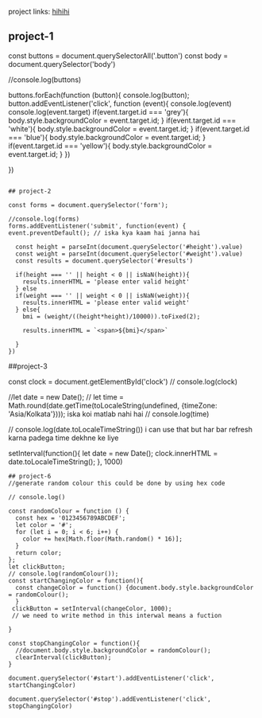 project links: [hihihi](https://stackblitz.com/edit/dom-project-chaiaurcode?file=index.html) 


## project-1

const buttons = document.querySelectorAll('.button')
const body = document.querySelector('body')


//console.log(buttons)

buttons.forEach(function (button){
  console.log(button);
  button.addEventListener('click', function (event){
    console.log(event)
    console.log(event.target)
    if(event.target.id === 'grey'){
      body.style.backgroundColor = event.target.id;
    }
    if(event.target.id === 'white'){
      body.style.backgroundColor = event.target.id;
    }
    if(event.target.id === 'blue'){
      body.style.backgroundColor = event.target.id;
    }
    if(event.target.id === 'yellow'){
      body.style.backgroundColor = event.target.id;
    }
  })

})

```

## project-2

const forms = document.querySelector('form');

//console.log(forms)
forms.addEventListener('submit', function(event) {
event.preventDefault(); // iska kya kaam hai janna hai

  const height = parseInt(document.querySelector('#height').value)
  const weight = parseInt(document.querySelector('#weight').value)
  const results = document.querySelector('#results')

  if(height === '' || height < 0 || isNaN(height)){
    results.innerHTML = 'please enter valid height'
  } else
  if(weight === '' || weight < 0 || isNaN(weight)){
    results.innerHTML = 'please enter valid weight'
  } else{
    bmi = (weight/((height*height)/10000)).toFixed(2);

    results.innerHTML = `<span>${bmi}</span>`

  }
})

```

##project-3


const clock = document.getElementById('clock')
// console.log(clock)



//let date = new Date();
// let time = Math.round(date.getTime(toLocaleString(undefined, {timeZone: 'Asia/Kolkata'}))); iska koi matlab nahi hai
// console.log(time)

// console.log(date.toLocaleTimeString()) i can use that but har bar refresh karna padega time dekhne ke liye

setInterval(function(){
  let date = new Date();
  clock.innerHTML = date.toLocaleTimeString();
}, 1000)



```
## project-6
//generate random colour this could be done by using hex code

// console.log()

const randomColour = function () {
  const hex = '0123456789ABCDEF';
  let color = '#';
  for (let i = 0; i < 6; i++) {
    color += hex[Math.floor(Math.random() * 16)];
  }
  return color;
};
let clickButton;
// console.log(randomColour());
const startChangingColor = function(){
  const changeColor = function() {document.body.style.backgroundColor = randomColour();
  }
 clickButton = setInterval(changeColor, 1000);
 // we need to write method in this interwal means a fuction 
 
}

const stopChangingColor = function(){
  //document.body.style.backgroundColor = randomColour();
  clearInterval(clickButton);
}

document.querySelector('#start').addEventListener('click', startChangingColor)

document.querySelector('#stop').addEventListener('click', stopChangingColor)